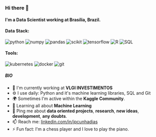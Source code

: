 ### Hi there 👋

#### I'm a Data Scientist working at Brasília, Brazil.

#### Data Stack:

![python](https://img.shields.io/badge/Python-blue?style=for-the-badge&logo=python&logoColor=white)
![numpy](https://img.shields.io/badge/Numpy-777BB4?style=for-the-badge&logo=numpy&logoColor=white)
![pandas](https://img.shields.io/badge/Pandas-2C2D72?style=for-the-badge&logo=pandas&logoColor=white)
![scikit](https://img.shields.io/badge/scikit_learn-F7931E?style=for-the-badge&logo=scikit-learn&logoColor=white)
![tensorflow](https://img.shields.io/badge/TensorFlow-FF6F00?style=for-the-badge&logo=TensorFlow&logoColor=white)
![R](https://img.shields.io/badge/R-276DC3?style=for-the-badge&logo=r&logoColor=white)
![SQL](https://img.shields.io/badge/PostgreSQL-316192?style=for-the-badge&logo=postgresql&logoColor=white)

#### Tools:

![kubernetes](https://img.shields.io/badge/kubernetes-326ce5.svg?&style=for-the-badge&logo=kubernetes&logoColor=white)
![docker](https://img.shields.io/badge/Docker-2CA5E0?style=for-the-badge&logo=docker&logoColor=white)
![git](https://img.shields.io/badge/GitHub-100000?style=for-the-badge&logo=github&logoColor=white)


##### BIO

- 🏢 I'm currently working at **VLGI INVESTIMENTOS**
- ⚙️ I use daily: Python and it's machine learning libraries, SQL and Git
- 🌍 Sometimes I'm active within the **Kaggle Community**.
- 🌱 Learning all about **Machine Learning**
- 💬 Ping me about **data oriented projects**, **research**, **new ideas**, **development**, **any doubts**.
- 📫 Reach me: [linkedin.com/in/jpcunhadias](https://www.linkedin.com/in/jpcunhadias/)
- ⚡️ Fun fact: I'm a chess player and I love to play the piano.

